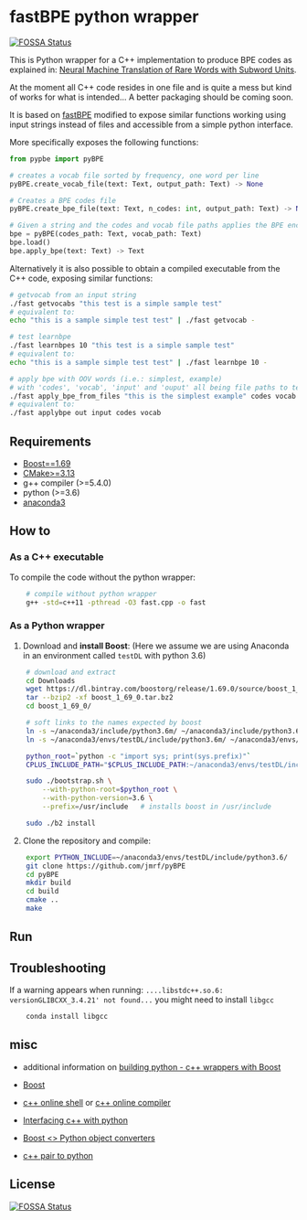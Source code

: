 # fastBPE python wrapper
[![FOSSA Status](https://app.fossa.io/api/projects/git%2Bgithub.com%2Fjmrf%2FpyBPE.svg?type=shield)](https://app.fossa.io/projects/git%2Bgithub.com%2Fjmrf%2FpyBPE?ref=badge_shield)


This is Python wrapper for a C++ implementation to produce BPE codes as explained in:
[Neural Machine Translation of Rare Words with Subword Units](https://arxiv.org/abs/1508.07909).

At the moment all C++ code resides in one file and is quite a mess but
kind of works for what is intended... A better packaging should be coming soon.

It is based on [fastBPE](https://github.com/glample/fastBPE)
modified to expose similar functions working using input strings
instead of files and accessible from a simple python interface.

More specifically exposes the following functions:

```python
from pypbe import pyBPE

# creates a vocab file sorted by frequency, one word per line
pyBPE.create_vocab_file(text: Text, output_path: Text) -> None

# Creates a BPE codes file
pyBPE.create_bpe_file(text: Text, n_codes: int, output_path: Text) -> None

# Given a string and the codes and vocab file paths applies the BPE encoding
bpe = pyBPE(codes_path: Text, vocab_path: Text)
bpe.load()
bpe.apply_bpe(text: Text) -> Text
```


Alternatively it is also possible to obtain a compiled executable from the C++
code, exposing similar functions:

```bash
# getvocab from an input string
./fast getvocabs "this test is a simple sample test"
# equivalent to:
echo "this is a sample simple test test" | ./fast getvocab -

# test learnbpe
./fast learnbpes 10 "this test is a simple sample test"
# equivalent to:
echo "this is a sample simple test test" | ./fast learnbpe 10 -

# apply bpe with OOV words (i.e.: simplest, example)
# with 'codes', 'vocab', 'input' and 'ouput' all being file paths to text files
./fast apply_bpe_from_files "this is the simplest example" codes vocab
# equivalent to:
./fast applybpe out input codes vocab
```



## Requirements

-   [Boost==1.69](http://www.boost.org/)
-   [CMake>=3.13](https://cmake.org/download/)
-   g++ compiler (>=5.4.0)
-   python (>=3.6)
-   [anaconda3](https://www.continuum.io/downloads)

## How to

### As a C++ executable

To compile the code without the python wrapper:

```bash
    # compile without python wrapper
    g++ -std=c++11 -pthread -O3 fast.cpp -o fast
```

### As a Python wrapper

1. Download and **install Boost**:
   (Here we assume we are using Anaconda in an environment called `testDL` with python 3.6)

```bash
    # download and extract
    cd Downloads
    wget https://dl.bintray.com/boostorg/release/1.69.0/source/boost_1_69_0.tar.bz2
    tar --bzip2 -xf boost_1_69_0.tar.bz2
    cd boost_1_69_0/

    # soft links to the names expected by boost
    ln -s ~/anaconda3/include/python3.6m/ ~/anaconda3/include/python3.6/
    ln -s ~/anaconda3/envs/testDL/include/python3.6m/ ~/anaconda3/envs/testDL/include/python3.6/

    python_root=`python -c "import sys; print(sys.prefix)"`
    CPLUS_INCLUDE_PATH="$CPLUS_INCLUDE_PATH:~/anaconda3/envs/testDL/include/python3.6"

    sudo ./bootstrap.sh \
        --with-python-root=$python_root \
        --with-python-version=3.6 \
        --prefix=/usr/include   # installs boost in /usr/include

    sudo ./b2 install
```

2. Clone the repository and compile:

```bash
    export PYTHON_INCLUDE=~/anaconda3/envs/testDL/include/python3.6/
    git clone https://github.com/jmrf/pyBPE
    cd pyBPE
    mkdir build
    cd build
    cmake ..
    make
```

## Run

## Troubleshooting

If a warning appears when running:
`....libstdc++.so.6: versionGLIBCXX_3.4.21' not found...`
you might need to install `libgcc`

```bash
    conda install libgcc
```

## misc

-   additional information on [building python - c++ wrappers with Boost](https://www.preney.ca/paul/archives/107)

-   [Boost](http://www.boost.org/users/history/version_1_64_0.html)

-   [c++ online shell](http://cpp.sh/) or [c++ online compiler](https://rextester.com/l/cpp_online_compiler_gcc)

-   [Interfacing c++ with python](https://flanusse.net/interfacing-c++-with-python.html)

-   [Boost <> Python object converters](https://sixty-north.com/blog/how-to-write-boost-python-type-converters.html)

-   [c++ pair to python](https://stackoverflow.com/questions/16497889/how-to-expose-stdpair-to-python-using-boostpython)


## License
[![FOSSA Status](https://app.fossa.io/api/projects/git%2Bgithub.com%2Fjmrf%2FpyBPE.svg?type=large)](https://app.fossa.io/projects/git%2Bgithub.com%2Fjmrf%2FpyBPE?ref=badge_large)
